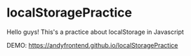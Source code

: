 # localStoragePractice
Hello guys! This's a practice about localStorage in Javascript

DEMO: https://andyfrontend.github.io/localStoragePractice

